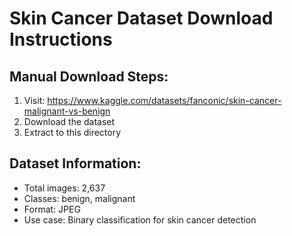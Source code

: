 
# Skin Cancer Dataset Download Instructions

## Manual Download Steps:
1. Visit: https://www.kaggle.com/datasets/fanconic/skin-cancer-malignant-vs-benign
2. Download the dataset
3. Extract to this directory

## Dataset Information:
- Total images: 2,637
- Classes: benign, malignant
- Format: JPEG
- Use case: Binary classification for skin cancer detection

